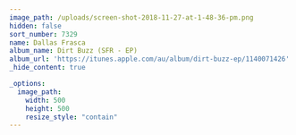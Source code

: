 ```yaml
---
image_path: /uploads/screen-shot-2018-11-27-at-1-48-36-pm.png
hidden: false
sort_number: 7329
name: Dallas Frasca
album_name: Dirt Buzz (SFR - EP)
album_url: 'https://itunes.apple.com/au/album/dirt-buzz-ep/1140071426'
_hide_content: true

_options:
  image_path:
    width: 500
    height: 500
    resize_style: "contain"
---
```



